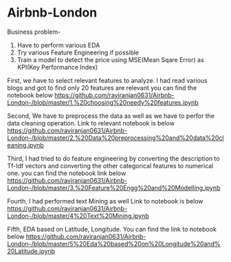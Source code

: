 # Airbnb-London
Business problem- 
1. Have to perform various EDA 
2. Try various Feature Engineering if possible
3. Train a model to detect the price using MSE(Mean Sqare Error) as KPI(Key Performance Index)

First, we have to select relevant features to analyze. I had read various blogs and got to find only 20 features are relevant you can find the notebook below
<a>https://github.com/raviranjan0631/Airbnb-London-/blob/master/1.%20choosing%20needy%20features.ipynb</a>

Second, We have to preprocess the data as well as we have to perfor the data cleaning operation. Link to relevant notebook is below
<a>https://github.com/raviranjan0631/Airbnb-London-/blob/master/2.%20Data%20preprocessing%20and%20data%20cleaning.ipynb</a>


Third, I had tried to do feature engineering by converting the description to Tf-Idf vectors and converting the other categorical features to numerical one. you can find the notebook link below
<a>https://github.com/raviranjan0631/Airbnb-London-/blob/master/3.%20Feature%20Engg%20and%20Modelling.ipynb</a>

Fourth, I had performed text Mining as well Link to notebook is below 
<a>https://github.com/raviranjan0631/Airbnb-London-/blob/master/4%20Text%20Mining.ipynb</a>

Fifth, EDA based on Latitude, Longitude. You can find the link to notebook below
<a>https://github.com/raviranjan0631/Airbnb-London-/blob/master/5%20Eda%20based%20on%20Longitude%20and%20Latitude.ipynb</a>
